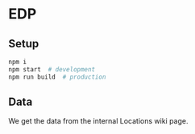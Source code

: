 # EDP

## Setup

```sh
npm i
npm start  # development
npm run build  # production
```

## Data

We get the data from the internal Locations wiki page.
